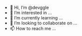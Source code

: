- 👋 Hi, I’m @devggle
- 👀 I’m interested in ...
- 🌱 I’m currently learning ...
- 💞️ I’m looking to collaborate on ...
- 📫 How to reach me ...

<!---
devggle/devggle is a ✨ special ✨ repository because its `README.md` (this file) appears on your GitHub profile.
You can click the Preview link to take a look at your changes.
--->

